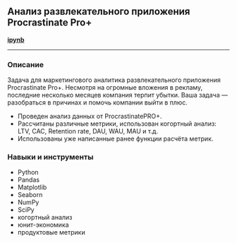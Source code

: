 ## Анализ развлекательного приложения Procrastinate Pro+
<b><a href = "https://github.com/Dereglazovs/yandex-praktikum/blob/main/Project_5/5.%20%D0%90%D0%BD%D0%B0%D0%BB%D0%B8%D0%B7%20%D1%80%D0%B0%D0%B7%D0%B2%D0%BB%D0%B5%D0%BA%D0%B0%D1%82%D0%B5%D0%BB%D1%8C%D0%BD%D0%BE%D0%B3%D0%BE%20%D0%BF%D1%80%D0%B8%D0%BB%D0%BE%D0%B6%D0%B5%D0%BD%D0%B8%D1%8F%20Procrastinate%20Pro%2B.ipynb">
ipynb
</a></b>
___
### Описание

Задача для маркетингового аналитика развлекательного приложения Procrastinate Pro+. Несмотря на огромные вложения в рекламу, последние несколько месяцев компания терпит убытки. Ваша задача — разобраться в причинах и помочь компании выйти в плюс.
- Проведен анализ данных от ProcrastinatePRO+.
- Рассчитаны различные метрики, использован когортный анализ: LTV, CAC, Retention rate, DAU, WAU, MAU и т.д.
- Использованы уже написанные ранее функции расчёта метрик.

### Навыки и инструменты
* Python
* Pandas
* Matplotlib
* Seaborn
* NumPy
* SciPy
* когортный анализ
* юнит-экономика
* продуктовые метрики
